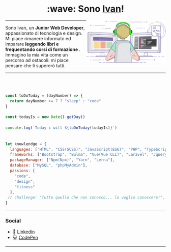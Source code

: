 <h1 align="center"> :wave: Sono <a href="https://ivandf.dev" target="_blank">Ivan</a>! </h1>
<img align='right' src="gif.gif" width="250">

---

<p>
Sono Ivan, un <strong>Junior Web Developer</strong>, appassionato di tecnologia e design. 
Mi piace rimanere informato ed imparare <strong> leggendo libri e frequentando corsi di formazione </strong>.
Immagino la mia vita come un percorso ad ostacoli: mi piace pensare che li supererò tutti.
</p>

---

<br />

```javascript

const toDoToday = (dayNumber) => {
  return dayNumber >= 7 ? "sleep" : "code"
}

const todayIs = new Date().getDay()

console.log(`Today i will ${toDoToday(todayIs)}`)


let knowlendge = {
  languages: ["HTML", "CSS(SCSS)", "JavaScript(ES6)", "PHP", "TypeScript"],
  frameworks: ["Bootstrap", "Bulma", "Vue(Vue CLI)", "Laravel", "Jquery", "React(Redux)"],
  packageManager: ["Npm(Npx)", "Yarn", "Lerna"],
  database: ["MySQL", "phpMyAdmin"],
  passions: [
    "code",
    "design",
    "fitness"
  ],
 // challenge: "Tutto quello che non conosco... lo voglio conoscere!",
}
```

---

### Social

- :office: [Linkedin](https://www.linkedin.com/in/ivandf)
- :computer: [CodePen](https://codepen.io/Ivan_DF)

---
